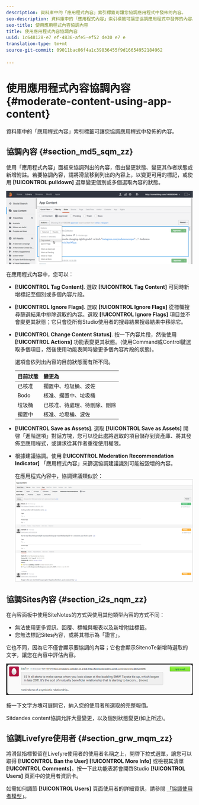 ```yaml
---
description: 資料庫中的「應用程式內容」索引標籤可讓您協調應用程式中發佈的內容。
seo-description: 資料庫中的「應用程式內容」索引標籤可讓您協調應用程式中發佈的內容。
seo-title: 使用應用程式內容協調內容
title: 使用應用程式內容協調內容
uuid: 1c648128-e7 ef-4836-afe5-ef52 de30 e7 e
translation-type: tm+mt
source-git-commit: 09011bac06f4a1c39836455f9d16654952184962

---
```



# 使用應用程式內容協調內容{#moderate-content-using-app-content}

資料庫中的「應用程式內容」索引標籤可讓您協調應用程式中發佈的內容。

## 協調內容 {#section_md5_sqm_zz}

使用「應用程式內容」面板來協調列出的內容，借由變更狀態、變更其作者狀態或新增附註。若要協調內容，請將滑鼠移到列出的內容上，以變更可用的標記，或使用 **[!UICONTROL pulldown]** 選單變更個別或多個選取內容的狀態。

![](assets/PublishedActionsMenu-1024x402.png)

在應用程式內容中，您可以：

* **[!UICONTROL Tag Content]**. 選取 **[!UICONTROL Tag Content]** 可同時新增標記至個別或多個內容片段。

* **[!UICONTROL Ignore Flags]**. 選取 **[!UICONTROL Ignore Flags]** 從標幟搜尋篩選結果中排除選取的內容。選取 **[!UICONTROL Ignore Flags]** 項目並不會變更其狀態；它只會從所有Studio使用者的搜尋結果搜尋結果中移除它。

* **[!UICONTROL Change Content Status]**. 按一下內容片段，然後使用 **[!UICONTROL Actions]** 功能表變更其狀態。(使用Command或Control鍵選取多個項目，然後使用功能表同時變更多個內容片段的狀態)。

   選項會依列出內容的目前狀態而有所不同。

   | 目前狀態 | 變更為 |
   |---|---|
   | 已核准 | 擱置中、垃圾桶、波佐 |
   | Bodo | 核准、擱置中、垃圾桶 |
   | 垃圾桶 | 已核准、待處理、待刪除、刪除 |
   | 擱置中 | 核准、垃圾桶、波佐 |

* **[!UICONTROL Save as Assets]**. 選取 **[!UICONTROL Save as Assets]** 開啓「進階選項」對話方塊，您可以從此處將選取的項目儲存到資產庫、將其發佈至應用程式，或請求從其作者重復使用權限。

* 根據建議協調。使用 **[!UICONTROL Moderation Recommendation Indicator]** 「應用程式內容」來篩選協調建議識別可能被毀壞的內容。

   在應用程式內容中，協調建議類似於： ![](assets/modreco3.png)

## 協調Sites內容 {#section_i2s_nqm_zz}

在內容面板中使用SiteNotes的方式與使用其他類型內容的方式不同：

* 無法使用更多資訊、回覆、標幟與報表以及新增附註標籤。
* 您無法標記Sites內容，或將其標示為「證言」。

它也不同，因為它不僅會顯示要協調的內容；它也會顯示SitenoTe新增時選取的文字，讓您在內容中評估內容。

![](assets/SidenotesContent.png)

按一下文字方塊可展開它，納入您的使用者所選取的完整報價。

Sitdandes content協調允許大量變更，以及個別狀態變更(如上所述)。

## 協調Livefyre使用者 {#section_grw_mqm_zz}

將滑鼠指標暫留在Livefyre使用者的使用者名稱之上，開啓下拉式選單，讓您可以取得 **[!UICONTROL Ban the User]** **[!UICONTROL More Info]** 或檢視其清單 **[!UICONTROL Comments]**。按一下此功能表將會開啓Studio **[!UICONTROL Users]** 頁面中的使用者資訊卡。

如需如何調節 **[!UICONTROL Users]** 頁面使用者的詳細資訊，請參閱 [「協調使用者模型](/help/using/c-features-livefyre/c-about-moderation/t-moderate-users-modq.md#t_moderate_users_modq)」。
